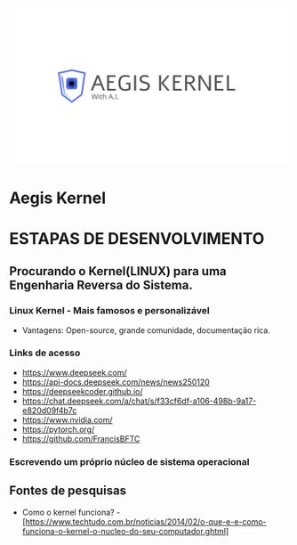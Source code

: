 ![Logo Secure Auth API](https://github.com/hpachecoj/aegis-core_v1/blob/main/icon/logo-aegis-kernel.png)
# Aegis Kernel


# ESTAPAS DE DESENVOLVIMENTO

## Procurando o Kernel(LINUX) para uma Engenharia Reversa do Sistema.

### Linux Kernel - Mais famosos e personalizável
- Vantagens: Open-source, grande comunidade, documentação rica.

### Links de acesso
- https://www.deepseek.com/
- https://api-docs.deepseek.com/news/news250120
- https://deepseekcoder.github.io/
- https://chat.deepseek.com/a/chat/s/f33cf6df-a106-498b-9a17-e820d09f4b7c
- https://www.nvidia.com/
- https://pytorch.org/
- https://github.com/FrancisBFTC

### Escrevendo um próprio núcleo de sistema operacional


## Fontes de pesquisas
- Como o kernel funciona? -[https://www.techtudo.com.br/noticias/2014/02/o-que-e-e-como-funciona-o-kernel-o-nucleo-do-seu-computador.ghtml]
